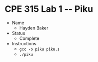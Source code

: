 # CPE 315 Lab 1 -- Piku

* Name
    * Hayden Baker
* Status
    * Complete
* Instructions
    * `gcc -o piku piku.s`
    * `./piku`

